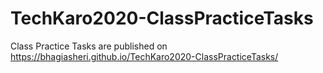 # TechKaro2020-ClassPracticeTasks
Class Practice Tasks are published on https://bhagiasheri.github.io/TechKaro2020-ClassPracticeTasks/
